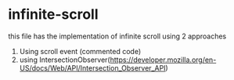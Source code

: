 # infinite-scroll

this file has the implementation of infinite scroll using 2 approaches

1. Using scroll event (commented code)
2. using IntersectionObserver(https://developer.mozilla.org/en-US/docs/Web/API/Intersection_Observer_API)
